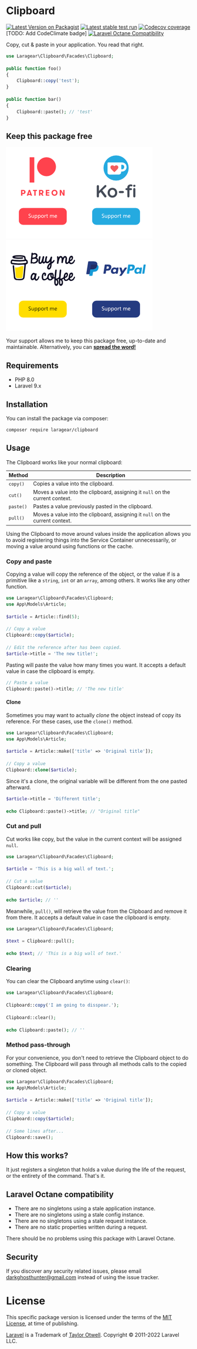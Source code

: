 # Clipboard 
[![Latest Version on Packagist](https://img.shields.io/packagist/v/laragear/clipboard.svg)](https://packagist.org/packages/laragear/clipboard) [![Latest stable test run](https://github.com/Laragear/Clipboard/workflows/Tests/badge.svg)](https://github.com/Laragear/Clipboard/actions) [![Codecov coverage](https://codecov.io/gh/Laragear/Clipboard/branch/1.x/graph/badge.svg?token={TODO:ADDTOKEN})](https://codecov.io/gh/Laragear/Clipboard) [TODO: Add CodeClimate badge] [![Laravel Octane Compatibility](https://img.shields.io/badge/Laravel%20Octane-Compatible-success?style=flat&logo=laravel)](https://laravel.com/docs/9.x/octane#introduction)

Copy, cut & paste in your application. You read that right.

```php
use Laragear\Clipboard\Facades\Clipboard;

public function foo()
{
    Clipboard::copy('test');
}

public function bar()
{
    Clipboard::paste(); // 'test'
}
```

## Keep this package free

[![](.assets/patreon.png)](https://patreon.com/packagesforlaravel)[![](.assets/ko-fi.png)](https://ko-fi.com/DarkGhostHunter)[![](.assets/buymeacoffee.png)](https://www.buymeacoffee.com/darkghosthunter)[![](.assets/paypal.png)](https://www.paypal.com/paypalme/darkghosthunter)

Your support allows me to keep this package free, up-to-date and maintainable. Alternatively, you can **[spread the word!](http://twitter.com/share?text=I%20am%20using%20this%20cool%20PHP%20package&url=https://github.com%2FLaragear%2FCacheQuery&hashtags=PHP,Laravel)**

## Requirements

* PHP 8.0
* Laravel 9.x

## Installation

You can install the package via composer:

```bash
composer require laragear/clipboard
```

## Usage

The Clipboard works like your normal clipboard:

| Method    | Description                                                                   |
|-----------|-------------------------------------------------------------------------------|
| `copy()`  | Copies a value into the clipboard.                                            |
| `cut()`   | Moves a value into the clipboard, assigning it `null` on the current context. |
| `paste()` | Pastes a value previously pasted in the clipboard.                            |
| `pull()`  | Moves a value into the clipboard, assigning it `null` on the current context. |

Using the Clipboard to move around values inside the application allows you to avoid registering things into the Service Container unnecessarily, or moving a value around using functions or the cache.

### Copy and paste

Copying a value will copy the reference of the object, or the value if is a primitive like a `string`, `int` or an `array`, among others. It works like any other function.

```php
use Laragear\Clipboard\Facades\Clipboard;
use App\Models\Article;

$article = Article::find(5);

// Copy a value
Clipboard::copy($article);

// Edit the reference after has been copied.
$article->title = 'The new title!';
```

Pasting will paste the value how many times you want. It accepts a default value in case the clipboard is empty.

```php
// Paste a value
Clipboard::paste()->title; // 'The new title'
```

#### Clone

Sometimes you may want to actually _clone_ the object instead of copy its reference. For these cases, use the `clone()` method.

```php
use Laragear\Clipboard\Facades\Clipboard;
use App\Models\Article;

$article = Article::make(['title' => 'Original title']);

// Copy a value
Clipboard::clone($article);
```

Since it's a clone, the original variable will be different from the one pasted afterward.

```php
$article->title = 'Different title';

echo Clipboard::paste()->title; // "Original title"
```

### Cut and pull

Cut works like copy, but the value in the current context will be assigned `null`.

```php
use Laragear\Clipboard\Facades\Clipboard;

$article = 'This is a big wall of text.';

// Cut a value
Clipboard::cut($article);

echo $article; // ''
```

Meanwhile, `pull()`, will retrieve the value from the Clipboard and remove it from there. It accepts a default value in case the clipboard is empty.

```php
use Laragear\Clipboard\Facades\Clipboard;

$text = Clipboard::pull();

echo $text; // 'This is a big wall of text.'
```

### Clearing

You can clear the Clipboard anytime using `clear()`:

```php
use Laragear\Clipboard\Facades\Clipboard;

Clipboard::copy('I am going to disspear.');

Clipboard::clear();

echo Clipboard::paste(); // ''
```

### Method pass-through

For your convenience, you don't need to retrieve the Clipboard object to do something. The Clipboard will pass through all methods calls to the copied or cloned object.

```php
use Laragear\Clipboard\Facades\Clipboard;
use App\Models\Article;

$article = Article::make(['title' => 'Original title']);

// Copy a value
Clipboard::copy($article);

// Some lines after...
Clipboard::save();
```

## How this works?

It just registers a singleton that holds a value during the life of the request, or the entirety of the command. That's it.

## Laravel Octane compatibility

- There are no singletons using a stale application instance.
- There are no singletons using a stale config instance.
- There are no singletons using a stale request instance.
- There are no static properties written during a request.

There should be no problems using this package with Laravel Octane.

## Security

If you discover any security related issues, please email darkghosthunter@gmail.com instead of using the issue tracker.

# License

This specific package version is licensed under the terms of the [MIT License](LICENSE.md), at time of publishing.

[Laravel](https://laravel.com) is a Trademark of [Taylor Otwell](https://github.com/TaylorOtwell/). Copyright © 2011-2022 Laravel LLC.

